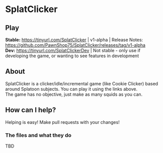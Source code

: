 # SplatClicker
## Play
<b>Stable:</b> https://tinyurl.com/SplatClicker | v1-alpha | Release Notes: https://github.com/PawnShop75/SplatClicker/releases/tag/v1-alpha
<br>
<b>Dev:</b> https://tinyurl.com/SplatClickerDev | Not stable - only use if developing the game, or wanting to see features in development
## About
SplatClicker is a clicker/idle/incremental game (like Cookie Clicker) based around Splatoon subjects. You can play it using the links above.
<br>
The game has no objective, just make as many squids as you can.
## How can I help?
Helping is easy! Make pull requests with your changes!
### The files and what they do
TBD
